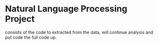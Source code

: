 # Natural Language Processing Project

consists of the code to  extracted from the data, will continue analysis and put code the full code up.


